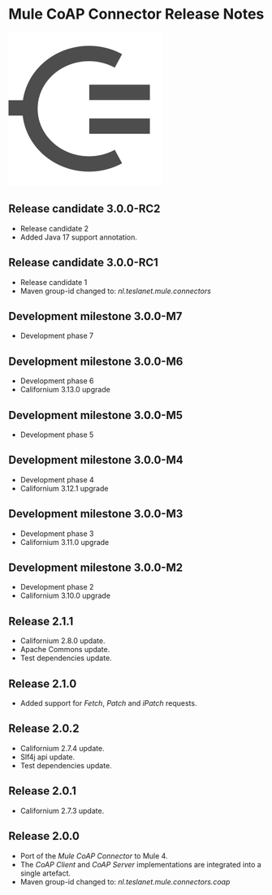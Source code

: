 # Mule CoAP Connector Release Notes
![Mule-Coap logo](icon/icon.svg)

## Release candidate 3.0.0-RC2

* Release candidate 2
* Added Java 17 support annotation.

## Release candidate 3.0.0-RC1

* Release candidate 1
* Maven group-id changed to: _nl.teslanet.mule.connectors_


## Development milestone 3.0.0-M7

* Development phase 7

## Development milestone 3.0.0-M6

* Development phase 6
* Californium 3.13.0 upgrade 

## Development milestone 3.0.0-M5

* Development phase 5

## Development milestone 3.0.0-M4

* Development phase 4
* Californium 3.12.1 upgrade 

## Development milestone 3.0.0-M3

* Development phase 3
* Californium 3.11.0 upgrade 

## Development milestone 3.0.0-M2

* Development phase 2
* Californium 3.10.0 upgrade 

## Release 2.1.1

* Californium 2.8.0 update.
* Apache Commons update.
* Test dependencies update.

## Release 2.1.0

* Added support for _Fetch_, _Patch_ and _iPatch_ requests.

## Release 2.0.2

* Californium 2.7.4 update.
* Slf4j api update.
* Test dependencies update.

## Release 2.0.1

* Californium 2.7.3 update.

## Release 2.0.0

* Port of the _Mule CoAP Connector_ to Mule 4. 
* The _CoAP Client_ and _CoAP Server_ implementations are integrated into a single artefact.
* Maven group-id changed to: _nl.teslanet.mule.connectors.coap_
